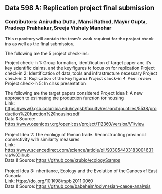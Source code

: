 
## Data 598 A: Replication project final submission
### Contributors: Anirudha Dutta, Mansi Rathod, Mayur Gupta, Pradeep Prabhakar, Sreeja Vishaly Manohar

This repository will contain the team's work required for the project check ins as well as the final submission.

The following are the 5 project check-ins:

Project check-in 1: Group formation, identification of target paper and it’s key scientific claims, and the key figures to focus on for replication
Project check-in 2: Identification of data, tools and infrastructure necessary
Project check-in 3: Replication of the key figures
Project check-in 4: Peer review
Project check-in 5: In class presentation

The following are the target papers considered
Project Idea 1: A new approach to estimating the production function for housing \
Link: https://www0.gsb.columbia.edu/mygsb/faculty/research/pubfiles/5538/production%20function%20housing.pdf \
Data & Source: https://www.openicpsr.org/openicpsr/project/112360/version/V1/view
\
\
Project Idea 2: The ecology of Roman trade. Reconstructing provincial connectivity with similarity measures \
Link:  https://www.sciencedirect.com/science/article/pii/S0305440318300463?via%3Dihub \
Data & Source: https://github.com/xrubio/ecologyStamps 
\
\
Project Idea 3: Inheritance, Ecology and the Evolution of the Canoes of East Oceania\
Link:  https://doi.org/10.1098/rspb.2011.0060 \
Data & Source: https://github.com/babeheim/polynesian-canoe-analysis
#

